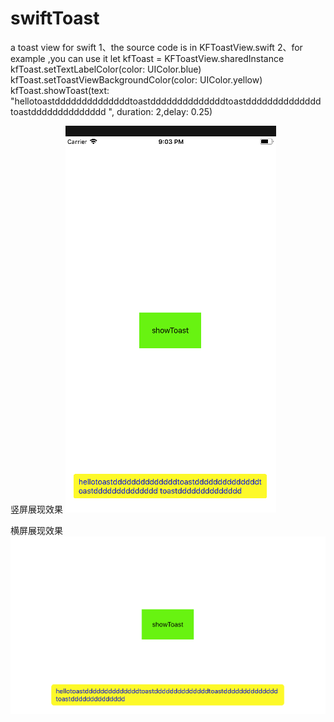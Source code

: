 # swiftToast
a toast view for swift
1、the source code is in KFToastView.swift
2、for example ,you can use it
let  kfToast = KFToastView.sharedInstance
kfToast.setTextLabelColor(color: UIColor.blue)
kfToast.setToastViewBackgroundColor(color: UIColor.yellow)
kfToast.showToast(text: "hellotoastddddddddddddddtoastddddddddddddddtoastdddddddddddddd toastdddddddddddddd ", duration: 2,delay: 0.25)

竖屏展现效果
![image](https://github.com/kfq0072/swiftToast/raw/master/readmeImage/Snip20171030_1.png)

横屏展现效果
![image](https://github.com/kfq0072/swiftToast/raw/master/readmeImage/Snip20171030_2.png)
